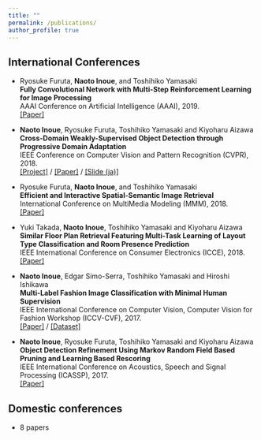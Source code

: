 ```yaml
---
title: ""
permalink: /publications/
author_profile: true
---
```


## International Conferences
- Ryosuke Furuta, __Naoto Inoue__, and Toshihiko Yamasaki  
**Fully Convolutional Network with Multi-Step Reinforcement Learning for Image Processing**  
AAAI Conference on Artificial Intelligence (AAAI), 2019.  
[\[Paper\]](https://arxiv.org/abs/1811.04323)

- __Naoto Inoue__, Ryosuke Furuta, Toshihiko Yamasaki and Kiyoharu Aizawa  
**Cross-Domain Weakly-Supervised Object Detection through Progressive Domain Adaptation**  
IEEE Conference on Computer Vision and Pattern Recognition (CVPR), 2018.  
[\[Project\]](../cross_domain_detection) / [\[Paper\]](https://arxiv.org/abs/1803.11365) / [\[Slide (ja)\]](https://drive.google.com/open?id=18rR9q42a6ctVUH4CBElBY4AfbvIs2Zzk) 

- Ryosuke Furuta, __Naoto Inoue__, and Toshihiko Yamasaki  
**Efficient and Interactive Spatial-Semantic Image Retrieval**  
International Conference on MultiMedia Modeling (MMM), 2018.  
[\[Paper\]](https://drive.google.com/open?id=1Mli-nl60oRnJVPo0oXKjM0se3VlKYRbA)

- Yuki Takada, __Naoto Inoue__, Toshihiko Yamasaki and Kiyoharu Aizawa  
**Similar Floor Plan Retrieval Featuring Multi-Task Learning of Layout Type Classification and Room Presence Prediction**  
IEEE International Conference on Consumer Electronics (ICCE), 2018.  
[\[Paper\]](https://drive.google.com/open?id=1XuLjUg9LT3h5E7C3dck24epL0POpWJmf)

- __Naoto Inoue__, Edgar Simo-Serra, Toshihiko Yamasaki and Hiroshi Ishikawa  
**Multi-Label Fashion Image Classification with Minimal Human Supervision**  
IEEE International Conference on Computer Vision, Computer Vision for Fashion Workshop (ICCV-CVF), 2017.  
[\[Paper\]](https://drive.google.com/open?id=1LCtha9ofXN8jXgBioaT6Odqmj0H5nSfu) / [\[Dataset\]](http://hi.cs.waseda.ac.jp/~esimo/ja/data/fashion550k/)

- __Naoto Inoue__, Ryosuke Furuta, Toshihiko Yamasaki and Kiyoharu Aizawa  
**Object Detection Refinement Using Markov Random Field Based Pruning and Learning Based Rescoring**  
IEEE International Conference on Acoustics, Speech and Signal Processing (ICASSP), 2017.  
[\[Paper\]](https://drive.google.com/open?id=1Vf_qxPl46ymvEOCRnorj02lSfiwZTnI6)

## Domestic conferences
- 8 papers

